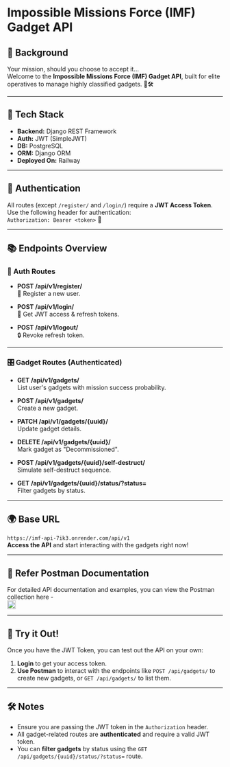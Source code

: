 # Impossible Missions Force (IMF) Gadget API

## 🎯 Background
Your mission, should you choose to accept it…  
Welcome to the **Impossible Missions Force (IMF) Gadget API**, built for elite operatives to manage highly classified gadgets. 💼🛠️

---

## 🔧 Tech Stack
- **Backend:** Django REST Framework 
- **Auth:** JWT (SimpleJWT) 
- **DB:** PostgreSQL 
- **ORM:** Django ORM 
- **Deployed On:** Railway 

---

## 🔐 Authentication
All routes (except `/register/` and `/login/`) require a **JWT Access Token**.  
Use the following header for authentication:  
`Authorization: Bearer <token>` 🔑

---

## 📚 Endpoints Overview

### 👤 Auth Routes
- **POST /api/v1/register/**  
  🔑 Register a new user.
  
- **POST /api/v1/login/**  
  🚪 Get JWT access & refresh tokens.
  
- **POST /api/v1/logout/**  
  🔒 Revoke refresh token.

---

### 🎛️ Gadget Routes (Authenticated)
- **GET /api/v1/gadgets/**  
     List user's gadgets with mission success probability.

- **POST /api/v1/gadgets/**  
     Create a new gadget.

- **PATCH /api/v1/gadgets/{uuid}/**  
     Update gadget details.

- **DELETE /api/v1/gadgets/{uuid}/**  
     Mark gadget as "Decommissioned".

- **POST /api/v1/gadgets/{uuid}/self-destruct/**  
     Simulate self-destruct sequence.

- **GET /api/v1/gadgets/{uuid}/status/?status=**  
     Filter gadgets by status.

---

## 🌍 Base URL
`https://imf-api-7ik3.onrender.com/api/v1`  
   **Access the API** and start interacting with the gadgets right now!

---

## 📑 Refer Postman Documentation
For detailed API documentation and examples, you can view the Postman collection here -   
<a href="https://documenter.getpostman.com/view/37555239/2sB2cd4xoq#e5719b4f-ac99-4473-9091-53e8b0f9fea0">
    <img src="https://i.postimg.cc/L4kmQ1yF/postman-248x256.png" width="20" height="20">
</a>

---


## 📲 Try it Out!
Once you have the JWT Token, you can test out the API on your own:

1. **Login** to get your access token.
2. **Use Postman** to interact with the endpoints like `POST /api/gadgets/` to create new gadgets, or `GET /api/gadgets/` to list them. 

---

## 🛠️ Notes
- Ensure you are passing the JWT token in the `Authorization` header.
- All gadget-related routes are **authenticated** and require a valid JWT token.
- You can **filter gadgets** by status using the `GET /api/gadgets/{uuid}/status/?status=` route.
